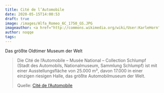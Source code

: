 ```yaml
---
title: Cité de l’Automobile
date: 2020-05-15T14:00:53
draft: true
image: /images/Alfa_Romeo_6C_1750_GS.JPG
imageauthor: <a href="http://commons.wikimedia.org/wiki/User:KarleHorn" title="User:KarleHorn">KarleHorn</a>
author: noqqe
tags:
---
```


Das größte Oldtimer Museum der Welt

> Die Cité de l’Automobile – Musée National – Collection Schlumpf (Stadt des
> Automobils, Nationalmuseum, Sammlung Schlumpf) ist mit einer
> Ausstellungsfläche von 25.000 m², davon 17.000 in einer einzigen riesigen
> Halle, das größte Automobilmuseum der Welt.
>
> Quelle: [Cité de l’Automobile](https://de.wikipedia.org/wiki/Cit%C3%A9_de_l%E2%80%99Automobile)
